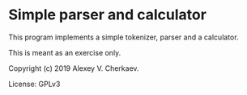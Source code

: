 # Simple parser and calculator

This program implements a simple tokenizer, parser and a calculator.

This is meant as an exercise only.

Copyright (c) 2019 Alexey V. Cherkaev.

License: GPLv3
